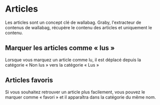 Articles
========
Les articles sont un concept clé de wallabag. Graby, l'extracteur de contenus de wallabag, récupère le contenu des articles et uniquement le contenu.

## Marquer les articles comme « lus »

Lorsque vous marquez un article comme lu, il est déplacé depuis la catégorie « Non lus » vers la catégorie « Lus »

## Articles favoris

Si vous souhaitez retrouver un article plus facilement, vous pouvez le marquer comme « favori » et il apparaîtra dans la catégorie du même nom.
